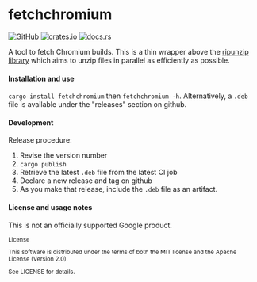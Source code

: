 # fetchchromium

[![GitHub](https://img.shields.io/crates/l/fetchchromium)](https://github.com/google/fetchchromium)
[![crates.io](https://img.shields.io/crates/d/fetchchromium)](https://crates.io/crates/fetchchromium)
[![docs.rs](https://docs.rs/fetchchromium/badge.svg)](https://docs.rs/fetchchromium)

A tool to fetch Chromium builds. This is a thin wrapper above the [ripunzip library](https://github.com/google/ripunzip)
which aims to unzip files in parallel as efficiently as possible.

#### Installation and use

`cargo install fetchchromium` then `fetchchromium -h`. Alternatively,
a `.deb` file is available under the "releases" section on github.

#### Development

Release procedure:
1. Revise the version number
2. `cargo publish`
3. Retrieve the latest `.deb` file from the latest CI job
4. Declare a new release and tag on github
5. As you make that release, include the `.deb` file as an artifact.

#### License and usage notes

This is not an officially supported Google product.

<sup>
License

This software is distributed under the terms of both the MIT license and the
Apache License (Version 2.0).

See LICENSE for details.
</sup>

